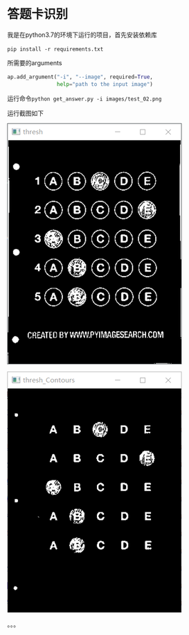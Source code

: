 # 答题卡识别

我是在python3.7的环境下运行的项目，首先安装依赖库

`pip install -r requirements.txt`

所需要的arguments

```python
ap.add_argument("-i", "--image", required=True,
                help="path to the input image")
```

运行命令`python get_answer.py -i images/test_02.png`

运行截图如下

![截图1](screenshot1.png)

![截图2](screenshot2.png)

。。。

